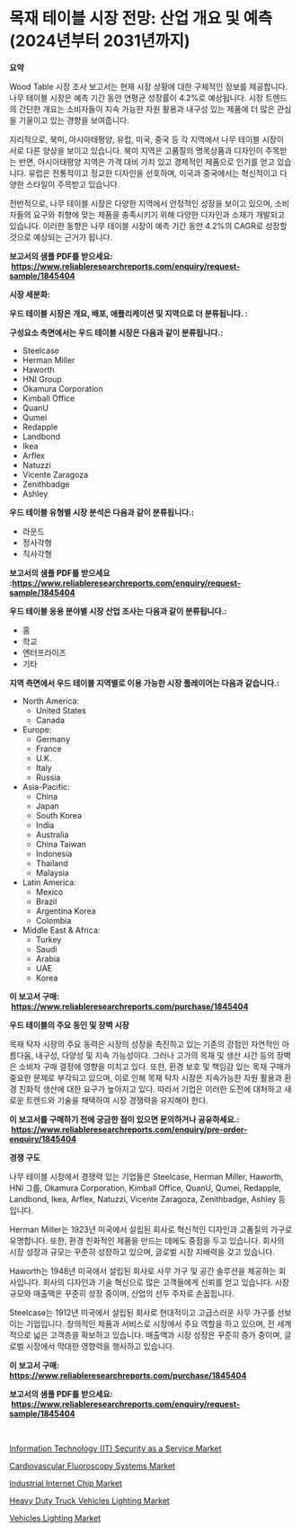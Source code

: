 <p><h1>목재 테이블 시장 전망: 산업 개요 및 예측 (2024년부터 2031년까지)</h1></p><p><strong>요약</strong></p>
<p><p>Wood Table 시장 조사 보고서는 현재 시장 상황에 대한 구체적인 정보를 제공합니다. 나무 테이블 시장은 예측 기간 동안 연평균 성장률이 4.2%로 예상됩니다. 시장 트렌드의 간단한 개요는 소비자들이 지속 가능한 자원 활용과 내구성 있는 제품에 더 많은 관심을 기울이고 있는 경향을 보여줍니다.</p><p>지리적으로, 북미, 아시아태평양, 유럽, 미국, 중국 등 각 지역에서 나무 테이블 시장이 서로 다른 양상을 보이고 있습니다. 북미 지역은 고품질의 명목상품과 디자인이 주목받는 반면, 아시아태평양 지역은 가격 대비 가치 있고 경제적인 제품으로 인기를 얻고 있습니다. 유럽은 전통적이고 정교한 디자인을 선호하며, 미국과 중국에서는 혁신적이고 다양한 스타일이 주목받고 있습니다.</p><p>전반적으로, 나무 테이블 시장은 다양한 지역에서 안정적인 성장을 보이고 있으며, 소비자들의 요구와 취향에 맞는 제품을 충족시키기 위해 다양한 디자인과 소재가 개발되고 있습니다. 이러한 동향은 나무 테이블 시장이 예측 기간 동안 4.2%의 CAGR로 성장할 것으로 예상되는 근거가 됩니다.</p></p>
<p><strong>보고서의 샘플 PDF를 받으세요: &nbsp;<a href="https://www.reliableresearchreports.com/enquiry/request-sample/1845404">https://www.reliableresearchreports.com/enquiry/request-sample/1845404</a></strong></p>
<p><strong>시장 세분화:</strong></p>
<p><strong> 우드 테이블 시장은 개요, 배포, 애플리케이션 및 지역으로 더 분류됩니다. :</strong></p>
<p><strong>구성요소 측면에서는 우드 테이블 시장은 다음과 같이 분류됩니다.:</strong></p>
<p><ul><li>Steelcase</li><li>Herman Miller</li><li>Haworth</li><li>HNI Group</li><li>Okamura Corporation</li><li>Kimball Office</li><li>QuanU</li><li>Qumei</li><li>Redapple</li><li>Landbond</li><li>Ikea</li><li>Arflex</li><li>Natuzzi</li><li>Vicente Zaragoza</li><li>Zenithbadge</li><li>Ashley</li></ul></p>
<p><strong> 우드 테이블 유형별 시장 분석은 다음과 같이 분류됩니다.:</strong></p>
<p><ul><li>라운드</li><li>정사각형</li><li>직사각형</li></ul></p>
<p><strong>보고서의 샘플 PDF를 받으세요 :<a href="https://www.reliableresearchreports.com/enquiry/request-sample/1845404">https://www.reliableresearchreports.com/enquiry/request-sample/1845404</a></strong></p>
<p><strong> 우드 테이블 응용 분야별 시장 산업 조사는 다음과 같이 분류됩니다.:</strong></p>
<p><ul><li>홈</li><li>학교</li><li>엔터프라이즈</li><li>기타</li></ul></p>
<p><strong>지역 측면에서 우드 테이블 지역별로 이용 가능한 시장 플레이어는 다음과 같습니다.:</strong></p>
<p><ul>
    <li>
        North America:
        <ul>
            <li>United States</li>
            <li>Canada</li>
        </ul>
    </li>
    <li>
        Europe:
        <ul>
            <li>Germany</li>
            <li>France</li>
            <li>U.K.</li>
            <li>Italy</li>
            <li>Russia</li>
        </ul>
    </li>
    <li>
        Asia-Pacific:
        <ul>
            <li>China</li>
            <li>Japan</li>
            <li>South Korea</li>
            <li>India</li>
            <li>Australia</li>
            <li>China Taiwan</li>
            <li>Indonesia</li>
            <li>Thailand</li>
            <li>Malaysia</li>
        </ul>
    </li>
    <li>
        Latin America:
        <ul>
            <li>Mexico</li>
            <li>Brazil</li>
            <li>Argentina Korea</li>
            <li>Colombia</li>
        </ul>
    </li>
    <li>
        Middle East & Africa:
        <ul>
            <li>Turkey</li>
            <li>Saudi</li>
            <li>Arabia</li>
            <li>UAE</li>
            <li>Korea</li>
        </ul>
    </li>
    </ul></p>
<p><strong>이 보고서 구매: &nbsp;<a href="https://www.reliableresearchreports.com/purchase/1845404">https://www.reliableresearchreports.com/purchase/1845404</a></strong></p>
<p><strong>우드 테이블의 주요 동인 및 장벽 시장</strong></p>
<p><p>목재 탁자 시장의 주요 동력은 시장의 성장을 촉진하고 있는 기존의 강점인 자연적인 아름다움, 내구성, 다양성 및 지속 가능성이다. 그러나 고가의 목재 및 생산 시간 등의 장벽은 소비자 구매 결정에 영향을 미치고 있다. 또한, 환경 보호 및 책임감 있는 목재 구매가 중요한 문제로 부각되고 있으며, 이로 인해 목재 탁자 시장은 지속가능한 자원 활용과 환경 친화적 생산에 대한 요구가 높아지고 있다. 따라서 기업은 이러한 도전에 대처하고 새로운 트렌드와 기술을 채택하여 시장 경쟁력을 유지해야 한다.</p></p>
<p><strong>이 보고서를 구매하기 전에 궁금한 점이 있으면 문의하거나 공유하세요.: &nbsp;<a href="https://www.reliableresearchreports.com/enquiry/pre-order-enquiry/1845404">https://www.reliableresearchreports.com/enquiry/pre-order-enquiry/1845404</a></strong></p>
<p><strong>경쟁 구도</strong></p>
<p><p>나무 테이블 시장에서 경쟁력 있는 기업들은 Steelcase, Herman Miller, Haworth, HNI 그룹, Okamura Corporation, Kimball Office, QuanU, Qumei, Redapple, Landbond, Ikea, Arflex, Natuzzi, Vicente Zaragoza, Zenithbadge, Ashley 등입니다.</p><p>Herman Miller는 1923년 미국에서 설립된 회사로 혁신적인 디자인과 고품질의 가구로 유명합니다. 또한, 환경 친화적인 제품을 만드는 데에도 중점을 두고 있습니다. 회사의 시장 성장과 규모는 꾸준히 성장하고 있으며, 글로벌 시장 지배력을 갖고 있습니다.</p><p>Haworth는 1948년 미국에서 설립된 회사로 사무 가구 및 공간 솔루션을 제공하는 회사입니다. 회사의 디자인과 기술 혁신으로 많은 고객들에게 신뢰를 얻고 있습니다. 시장 규모와 매출액은 꾸준히 성장 중이며, 산업의 선두 주자로 손꼽힙니다.</p><p>Steelcase는 1912년 미국에서 설립된 회사로 현대적이고 고급스러운 사무 가구를 선보이는 기업입니다. 창의적인 제품과 서비스로 시장에서 주요 역할을 하고 있으며, 전 세계적으로 넓은 고객층을 확보하고 있습니다. 매출액과 시장 성장은 꾸준히 증가 중이며, 글로벌 시장에서 막대한 영향력을 행사하고 있습니다.</p></p>
<p><strong>이 보고서 구매: &nbsp; <a href="https://www.reliableresearchreports.com/purchase/1845404">https://www.reliableresearchreports.com/purchase/1845404</a></strong></p>
<p><strong>보고서의 샘플 PDF를 받으세요: &nbsp;<a href="https://www.reliableresearchreports.com/enquiry/request-sample/1845404">https://www.reliableresearchreports.com/enquiry/request-sample/1845404</a></strong><strong></strong></p>
<p>&nbsp;</p>
<p><p><a href="https://summer-dogwood-3e9.notion.site/Information-Technology-IT-Security-as-a-Service-Market-Size-Growth-Outlook-from-2024-to-2031-pro-80d1dd657518405e8c6e0f8793af9cc3">Information Technology (IT) Security as a Service Market</a></p><p><a href="https://github.com/Hazelklievgspy6vdcsmu106w/Market-Research-Report-List-1/blob/main/cardiovascular-fluoroscopy-systems-market.md">Cardiovascular Fluoroscopy Systems Market</a></p><p><a href="https://lydian-appliance-61d.notion.site/Industrial-Internet-Chip-Market-with-the-goal-of-estimating-the-market-size-and-future-growth-potent-2ead9bbc6d764653935b5fc7a65c0396">Industrial Internet Chip Market</a></p><p><a href="https://view.publitas.com/reportprime-1/heavy-duty-truck-vehicles-lighting-market-analysis-examines-its-scope-on-growth-opportunities-and-forecasted-trends-spanning-from-2024-to-2031/">Heavy Duty Truck Vehicles Lighting Market</a></p><p><a href="https://view.publitas.com/reportprime-1/vehicles-lighting-market-analysis-examines-its-scope-on-growth-opportunities-and-forecasted-trends-spanning-from-2024-to-2031/">Vehicles Lighting Market</a></p></p>